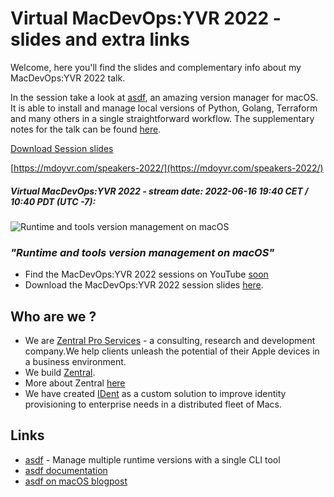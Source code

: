 # Virtual MacDevOps:YVR 2022 - slides and extra links

Welcome, here you'll find the slides and complementary info about my MacDevOps:YVR 2022 talk.

In the session take a look at [asdf](https://asdf-vm.com), an amazing version manager for macOS. It is able to install and manage local versions of Python, Golang, Terraform and many others in a single straightforward workflow.
The supplementary notes for the talk can be found [here](https://blog.macadmin.me/posts/asdf-on-macos/).

[Download Session slides](./pdf/MDOYVR22_runtimetools_asdf-on-macos.pdf)


[https://mdoyvr.com/speakers-2022/](https://mdoyvr.com/speakers-2022/)

##### Virtual MacDevOps:YVR 2022 - stream date: 2022-06-16 19:40 CET / 10:40 PDT (UTC -7):

![Runtime and tools version management on macOS](img/session_intro.png)


### _"Runtime and tools version management on macOS"_

- Find the MacDevOps:YVR 2022 sessions on YouTube [soon](https://www.youtube.com/channel/UCIZgKKNrG-ty72Bez8b2qHg)
- Download the MacDevOps:YVR 2022 session slides [here](./pdf/MDOYVR22_runtimetools_asdf-on-macos.pdf).

## Who are we ?

- We are [Zentral Pro Services](https://www.zentral.pro/) - a consulting, research and development company.We help clients unleash the potential of their Apple devices in a business environment.
- We build [Zentral](https://github.com/zentralopensource/zentral/zentral).
- More about Zentral [here](https://zentral.io)
- We have created [IDent](https://www.ident.help) as a custom solution to improve identity provisioning to enterprise needs in a distributed fleet of Macs.

## Links

- [asdf](https://asdf-vm.com) - Manage multiple runtime versions with a single CLI tool
- [asdf documentation](https://asdf-vm.com/manage/core.html)
- [asdf on macOS blogpost](https://blog.macadmin.me/posts/asdf-on-macos/)
